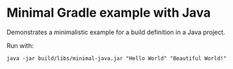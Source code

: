 # Minimal Gradle example with Java

Demonstrates a minimalistic example for a build definition in a Java project.

Run with:
```
java -jar build/libs/minimal-java.jar "Hello World" "Beautiful World!"
```
